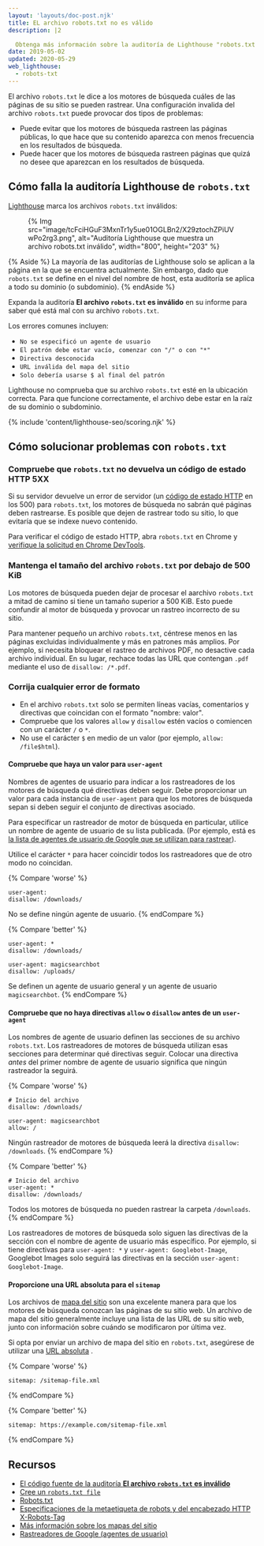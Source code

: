 ```yaml
---
layout: 'layouts/doc-post.njk'
title: EL archivo robots.txt no es válido
description: |2

  Obtenga más información sobre la auditoría de Lighthouse "robots.txt no es válido".
date: 2019-05-02
updated: 2020-05-29
web_lighthouse:
  - robots-txt
---
```


El archivo `robots.txt` le dice a los motores de búsqueda cuáles de las páginas de su sitio se pueden rastrear. Una configuración invalida del archivo `robots.txt` puede provocar dos tipos de problemas:

- Puede evitar que los motores de búsqueda rastreen las páginas públicas, lo que hace que su contenido aparezca con menos frecuencia en los resultados de búsqueda.
- Puede hacer que los motores de búsqueda rastreen páginas que quizá no desee que aparezcan en los resultados de búsqueda.

## Cómo falla la auditoría Lighthouse de `robots.txt`

[Lighthouse](https://developers.google.com/web/tools/lighthouse/) marca los archivos `robots.txt` inválidos:

<figure>{% Img src="image/tcFciHGuF3MxnTr1y5ue01OGLBn2/X29ztochZPiUVwPo2rg3.png", alt="Auditoría Lighthouse que muestra un archivo robots.txt inválido", width="800", height="203" %}</figure>

{% Aside %} La mayoría de las auditorías de Lighthouse solo se aplican a la página en la que se encuentra actualmente. Sin embargo, dado que `robots.txt` se define en el nivel del nombre de host, esta auditoría se aplica a todo su dominio (o subdominio). {% endAside %}

Expanda la auditoría **El archivo `robots.txt` es inválido** en su informe para saber qué está mal con su archivo `robots.txt`.

Los errores comunes incluyen:

- `No se especificó un agente de usuario`
- `El patrón debe estar vacío, comenzar con "/" o con "*"`
- `Directiva desconocida`
- `URL inválida del mapa del sitio`
- `Solo debería usarse $ al final del patrón`

Lighthouse no comprueba que su archivo `robots.txt` esté en la ubicación correcta. Para que funcione correctamente, el archivo debe estar en la raíz de su dominio o subdominio.

{% include 'content/lighthouse-seo/scoring.njk' %}

## Cómo solucionar problemas con `robots.txt`

### Compruebe que `robots.txt` no devuelva un código de estado HTTP 5XX

Si su servidor devuelve un error de servidor (un [código de estado HTTP](/http-status-code) en los 500) para `robots.txt`, los motores de búsqueda no sabrán qué páginas deben rastrearse. Es posible que dejen de rastrear todo su sitio, lo que evitaría que se indexe nuevo contenido.

Para verificar el código de estado HTTP, abra `robots.txt` en Chrome y [verifique la solicitud en Chrome DevTools](https://developers.google.com/web/tools/chrome-devtools/network/reference#analyze).

### Mantenga el tamaño del archivo `robots.txt` por debajo de 500 KiB

Los motores de búsqueda pueden dejar de procesar el aarchivo `robots.txt` a mitad de camino si tiene un tamaño superior a 500 KiB. Esto puede confundir al motor de búsqueda y provocar un rastreo incorrecto de su sitio.

Para mantener pequeño un archivo `robots.txt`, céntrese menos en las páginas excluidas individualmente y más en patrones más amplios. Por ejemplo, si necesita bloquear el rastreo de archivos PDF, no desactive cada archivo individual. En su lugar, rechace todas las URL que contengan `.pdf` mediante el uso de `disallow: /*.pdf`.

### Corrija cualquier error de formato

- En el archivo `robots.txt` solo se permiten líneas vacías, comentarios y directivas que coincidan con el formato "nombre: valor".
- Compruebe que los valores `allow` y `disallow` estén vacíos o comiencen con un carácter `/` o `*`.
- No use el carácter `$` en medio de un valor (por ejemplo, `allow: /file$html`).

#### Compruebe que haya un valor para `user-agent`

Nombres de agentes de usuario para indicar a los rastreadores de los motores de búsqueda qué directivas deben seguir. Debe proporcionar un valor para cada instancia de `user-agent` para que los motores de búsqueda sepan si deben seguir el conjunto de directivas asociado.

Para especificar un rastreador de motor de búsqueda en particular, utilice un nombre de agente de usuario de su lista publicada. (Por ejemplo, está es [la lista de agentes de usuario de Google que se utilizan para rastrear](https://support.google.com/webmasters/answer/1061943)).

Utilice el carácter `*` para hacer coincidir todos los rastreadores que de otro modo no coincidan.

{% Compare 'worse' %}

```text
user-agent:
disallow: /downloads/
```

No se define ningún agente de usuario. {% endCompare %}

{% Compare 'better' %}

```text
user-agent: *
disallow: /downloads/

user-agent: magicsearchbot
disallow: /uploads/
```

Se definen un agente de usuario general y un agente de usuario `magicsearchbot`. {% endCompare %}

#### Compruebe que no haya directivas `allow` o `disallow` antes de un `user-agent`

Los nombres de agente de usuario definen las secciones de su archivo `robots.txt`. Los rastreadores de motores de búsqueda utilizan esas secciones para determinar qué directivas seguir. Colocar una directiva _antes_ del primer nombre de agente de usuario significa que ningún rastreador la seguirá.

{% Compare 'worse' %}

```text
# Inicio del archivo
disallow: /downloads/

user-agent: magicsearchbot
allow: /
```

Ningún rastreador de motores de búsqueda leerá la directiva `disallow: /downloads`. {% endCompare %}

{% Compare 'better' %}

```text
# Inicio del archivo
user-agent: *
disallow: /downloads/
```

Todos los motores de búsqueda no pueden rastrear la carpeta `/downloads`. {% endCompare %}

Los rastreadores de motores de búsqueda solo siguen las directivas de la sección con el nombre de agente de usuario más específico. Por ejemplo, si tiene directivas para `user-agent: *` y `user-agent: Googlebot-Image`, Googlebot Images solo seguirá las directivas en la sección `user-agent: Googlebot-Image`.

#### Proporcione una URL absoluta para el `sitemap`

Los archivos de [mapa del sitio](https://support.google.com/webmasters/answer/156184) son una excelente manera para que los motores de búsqueda conozcan las páginas de su sitio web. Un archivo de mapa del sitio generalmente incluye una lista de las URL de su sitio web, junto con información sobre cuándo se modificaron por última vez.

Si opta por enviar un archivo de mapa del sitio en `robots.txt`, asegúrese de utilizar una [URL absoluta](https://tools.ietf.org/html/rfc3986#page-27) .

{% Compare 'worse' %}

```text
sitemap: /sitemap-file.xml
```

{% endCompare %}

{% Compare 'better' %}

```text
sitemap: https://example.com/sitemap-file.xml
```

{% endCompare %}

## Recursos

- [El código fuente de la auditoría **El archivo `robots.txt` es inválido**](https://github.com/GoogleChrome/lighthouse/blob/master/lighthouse-core/audits/seo/robots-txt.js)
- [Cree un `robots.txt file`](https://support.google.com/webmasters/answer/6062596)
- [Robots.txt](https://moz.com/learn/seo/robotstxt)
- [Especificaciones de la metaetiqueta de robots y del encabezado HTTP X-Robots-Tag](https://developers.google.com/search/reference/robots_meta_tag)
- [Más información sobre los mapas del sitio](https://support.google.com/webmasters/answer/156184)
- [Rastreadores de Google (agentes de usuario)](https://support.google.com/webmasters/answer/1061943)

